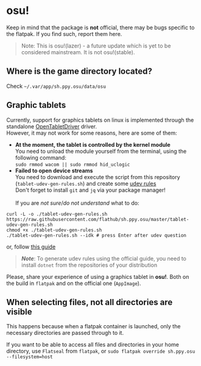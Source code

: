 # osu!
Keep in mind that the package is **not** official, there may be bugs specific to the flatpak. If you find such, report them here.
> Note: This is osu!(lazer) - a future update which is yet to be considered mainstream. It is not osu!(stable).

## Where is the game directory located?
Check `~/.var/app/sh.ppy.osu/data/osu`

## Graphic tablets
Currently, support for graphics tablets on linux is implemented through the standalone [OpenTabletDriver](https://github.com/OpenTabletDriver/OpenTabletDriver) driver. \
However, it may not work for some reasons, here are some of them:
 - **At the moment, the tablet is controlled by the kernel module** \
You need to unload the module yourself from the terminal, using the following command: \
`sudo rmmod wacom || sudo rmmod hid_uclogic`
 - **Failed to open device streams** \
You need to download and execute the script from this repository (`tablet-udev-gen-rules.sh`) and create some [udev rules](https://wiki.archlinux.org/title/udev)\
Don't forget to install `git` and `jq` via your package manager! \
\
If you are *not sure*/*do not understand* what to do:
```
curl -L -o ./tablet-udev-gen-rules.sh https://raw.githubusercontent.com/flathub/sh.ppy.osu/master/tablet-udev-gen-rules.sh
chmod +x ./tablet-udev-gen-rules.sh
./tablet-udev-gen-rules.sh --idk # press Enter after udev question
```
or, follow [this guide](https://opentabletdriver.net/Wiki/FAQ/Linux#fail-device-streams)
> **_Note_**: To generate udev rules using the official guide, you need to install `dotnet` from the repositories of your distribution

Please, share your experience of using a graphics tablet in **osu!**. Both on the build in `flatpak` and on the official one (`AppImage`).

## When selecting files, not all directories are visible
This happens because when a flatpak container is launched, only the necessary directories are passed through to it.

If you want to be able to access all files and directories in your home directory, use `Flatseal` from `flatpak`, or `sudo flatpak override sh.ppy.osu --filesystem=host`
